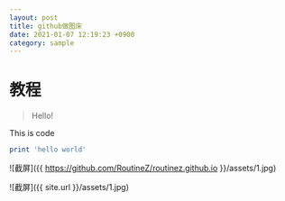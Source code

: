 ```yaml
---
layout: post
title: github做图床
date: 2021-01-07 12:19:23 +0900
category: sample
---
```

# 教程
> Hello!

This is code
```ruby
print 'hello world'
```



![截屏]({{ https://github.com/RoutineZ/routinez.github.io }}/assets/1.jpg)

![截屏]({{ site.url }}/assets/1.jpg)
